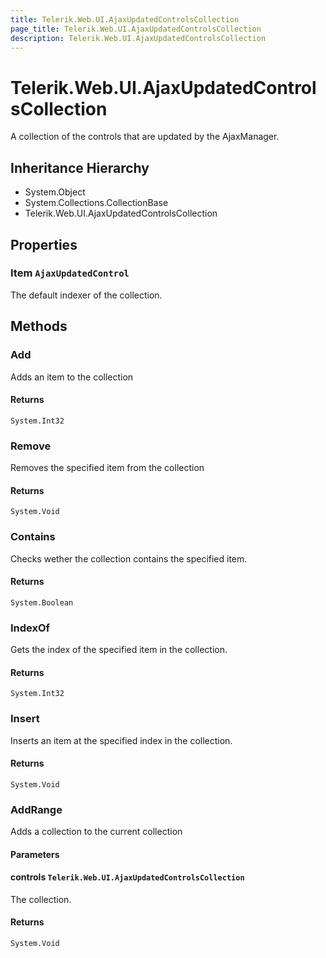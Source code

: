 ```yaml
---
title: Telerik.Web.UI.AjaxUpdatedControlsCollection
page_title: Telerik.Web.UI.AjaxUpdatedControlsCollection
description: Telerik.Web.UI.AjaxUpdatedControlsCollection
---
```


# Telerik.Web.UI.AjaxUpdatedControlsCollection

A collection of the controls that are updated by the AjaxManager.

## Inheritance Hierarchy

* System.Object
* System.Collections.CollectionBase
* Telerik.Web.UI.AjaxUpdatedControlsCollection

## Properties

###  Item `AjaxUpdatedControl`

The default indexer of the collection.

## Methods

###  Add

Adds an item to the collection

#### Returns

`System.Int32` 

###  Remove

Removes the specified item from the collection

#### Returns

`System.Void` 

###  Contains

Checks wether the collection contains the specified item.

#### Returns

`System.Boolean` 

###  IndexOf

Gets the index of the specified item in the collection.

#### Returns

`System.Int32` 

###  Insert

Inserts an item at the specified index in the collection.

#### Returns

`System.Void` 

###  AddRange

Adds a  collection to the
            current collection

#### Parameters

#### controls `Telerik.Web.UI.AjaxUpdatedControlsCollection`

The  collection.

#### Returns

`System.Void` 

